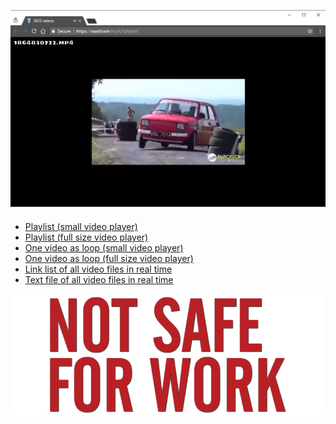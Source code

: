 ![ProjectMP4](mp4-840x525.png)

<ul style="margin-top:20px;">
                <li><a href="https://naatti.win/mp4?playlist">Playlist (small video player)</a></li>
                <li><a href="https://naatti.win/mp4?playlist&cover">Playlist (full size video player)</a></li>
                <li><a href="https://naatti.win/mp4?play">One video as loop (small video player)</a></li>
                <li><a href="https://naatti.win/mp4?play&cover">One video as loop (full size video player)</a></li>
                <li><a href="https://naatti.win/mp4?list">Link list of all video files in real time</a></li>
                <li><a href="https://naatti.win/mp4?txt">Text file of all video files in real time</a></li>
</ul>

![ProjectMP4 isn't safe for work!](not-safe-for-work.png)
